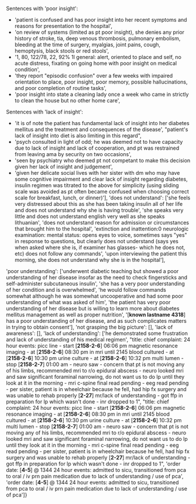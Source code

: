 Sentences with 'poor insight': 
- 'patient is confused and has poor insight into her recent symptoms and reasons for presentation to the hospital', 
- 'on review of systems (limited as pt poor insight), she denies any prior history of stroke, tia, deep venous thrombosis, pulmonary embolism, bleeding at the time of surgery, myalgias, joint pains, cough, hemoptysis, black stools or red stools', 
- '1, 80, 122/78, 22, 92% 1l general: alert, oriented to place and self, no acute distress, fixating on going home with poor insight on medical condition', 
- 'they report "episodic confusion" over a few weeks with impaired orientation to place, poor insight, poor memory, possible hallucinations, and poor completion of routine tasks', 
- 'poor insight into state a cleaning lady once a week who came in strictly to clean the house but no other home care', 

Sentences with 'lack of insight': 
- 'it is of note the patient has fundamental lack of insight into her diabetes mellitus and the treatment and consequences of the disease', "patient's lack of insight into diet is also limiting in this regard", 
- 'psych consulted in light of odd; he was deemed not to have capacity due to lack of insight and lack of cooperation, and pt was restrained from leaving ama by security on two occasions', 
- 'seen by psychiatry who deemed pt not competant to make this decision given her lack of insight and judgement', 
- 'given her delicate social lives with her sister with dm who may have some cognitive impairment and clear lack of insight regarding diabetes, insulin regimen was titrated to the above for simplicity (using sliding scale was avoided as pt often became confused when choosing correct scale for breakfast, lunch, or dinner)'], 
'does not understand': ['she feels very distressed about this as she has been taking insulin all of her life and does not understand why she is having trouble', 'she speaks very little and does not understand english very well as she speaks lithuanian', 'does not understand reason for admission or circumstances that brought him to the hospital', 'extinction and inattention:0 neurologic examination: mental status: opens eyes to voice, sometimes says "yes" in response to questions, but clearly does not understand (says yes when asked where she is, if examiner has glasses- which he does not, etc) does not follow any commands', 'upon interviewing the patient this morning, she does not understand why she is in the hospital'], 

'poor understanding': ['underwent diabetic teaching but showed a poor understanding of her disease insofar as the need to check fingersticks and self-administer subcutaneous insulin', 'she has a very poor understanding of her condition and is overwhelmed', 'he would follow commands somewhat although he was somewhat uncooperative and had some poor understanding of what was asked of him', 'the patient has very poor understanding of her disease but is willing to learn more about diabetes mellitus management as well as proper nutrition', '[**known lastname 4318**] has a poor understanding of her disease, and as such complicates matters in trying to obtain consent'], 'not grasping the big picture': [], 'lack of awareness': [], 'lack of understanding': ['he demonstrated some frustration and lack of understanding of his medical regimen', "title: chief complaint: 24 hour events: picc line - start [**2158-2-6**] 06:06 pm magnetic resonance imaging - at [**2158-2-6**] 08:30 pm in mri until 2145 blood cultured - at [**2158-2-6**] 10:30 pm urine culture - at [**2158-2-6**] 10:32 pm multi lumen - stop [**2158-2-7**] 01:00 am - neuro saw - concern that pt is not moving any of his limbs, recommended mri to r/o epidural abscess - neuro looked mri and saw significant foraminal narrowing, do not want us to do lp until they look at it in the morning - mri c-spine final read pending - eeg read pending - per sister, patient is in wheelchair because he fell, had hip fx surgery and was unable to rehab properly [**2-27**] mr/lack of understanding - got ffp in preparation for lp which wasn't done - inr dropped to 1", "title: chief complaint: 24 hour events: picc line - start [**2158-2-6**] 06:06 pm magnetic resonance imaging - at [**2158-2-6**] 08:30 pm in mri until 2145 blood cultured - at [**2158-2-6**] 10:30 pm urine culture - at [**2158-2-6**] 10:32 pm multi lumen - stop [**2158-2-7**] 01:00 am - neuro saw - concern that pt is not moving any of his limbs, recommended mri to r/o epidural abscess - neuro looked mri and saw significant foraminal narrowing, do not want us to do lp until they look at it in the morning - mri c-spine final read pending - eeg read pending - per sister, patient is in wheelchair because he fell, had hip fx surgery and was unable to rehab properly [**2-27**] mr/lack of understanding - got ffp in preparation for lp which wasn't done - inr dropped to 1", 'order date: [**4-5**] @ 1344 24 hour events: admitted to sicu, transitioned from pca to oral / iv prn pain medication due to lack of understanding / use of pca', 'order date: [**4-5**] @ 1344 24 hour events: admitted to sicu, transitioned from pca to oral / iv prn pain medication due to lack of understanding / use of pca']}